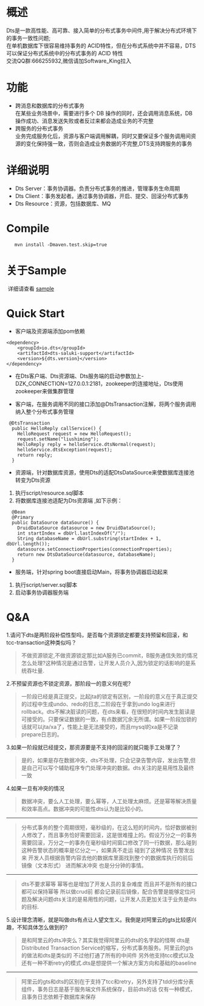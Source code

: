 # 概述

  Dts是一款高性能、高可靠、接入简单的分布式事务中间件,用于解决分布式环境下的事务一致性问题;<br/>
  在单机数据库下很容易维持事务的 ACID特性，但在分布式系统中并不容易，DTS可以保证分布式系统中的分布式事务的 ACID 特性  
  交流QQ群:666255932,微信请加Software_King拉入

# 功能
* 跨消息和数据库的分布式事务 <br/>
  在某些业务场景中，需要进行多个 DB 操作的同时，还会调用消息系统，DB 操作成功、消息发送失败或者反过来都会造成业务的不完整
* 跨服务的分布式事务 <br/>
  业务完成服务化后，资源与客户端调用解耦，同时又要保证多个服务调用间资源的变化保持强一致，否则会造成业务数据的不完整,DTS支持跨服务的事务
  
# 详细说明

* Dts Server：事务协调器。负责分布式事务的推进，管理事务生命周期
* Dts Client：事务发起者。通过事务协调器，开启、提交、回滚分布式事务
* Dts Resource：资源，包括数据库、MQ


# Compile
```
   mvn install -Dmaven.test.skip=true
```
# 关于Sample
  详细请查看 <a href="https://github.com/linking12/dts/tree/master/dts-example">sample</a>
  
# Quick Start
* 客户端及资源端添加pom依赖

```
<dependency>
	<groupId>io.dts</groupId>
	<artifactId>dts-saluki-support</artifactId>
	<version>${dts.version}</version>
</dependency>
```

* 在Dts客户端、Dts资源端、Dts服务端的启动参数加上-DZK_CONNECTION=127.0.0.1:2181，zookeeper的连接地址，Dts使用zookeeper来做集群管理

* 客户端，在服务调用不同的接口添加@DtsTransaction注解，将两个服务调用纳入整个分布式事务管理


```
 @DtsTransaction
  public HelloReply callService() {
    HelloRequest request = new HelloRequest();
    request.setName("liushiming");
    HelloReply reply = helloService.dtsNormal(request);
    helloService.dtsException(request);
    return reply;
  }

```
* 资源端，针对数据库资源，使用Dts的适配DtsDataSource来使数据库连接池转变为Dts资源

1. 执行script/resource.sql脚本 
2. 将数据库连接池适配为Dts资源端 ,如下示例：

```
  @Bean
  @Primary
  public DataSource dataSource() {
    DruidDataSource datasource = new DruidDataSource();
    int startIndex = dbUrl.lastIndexOf("/");
    String databaseName = dbUrl.substring(startIndex + 1, dbUrl.length());
    datasource.setConnectionProperties(connectionProperties);
    return new DtsDataSource(datasource, databaseName);
  }

```

* 服务端，针对spring boot直接启动Main，将事务协调器启动起来

1. 执行script/server.sql脚本
2. 启动事务协调器服务端


# Q&A

1.请问下dts是两阶段补偿性型吗，是否每个资源锁定都要支持预留和回滚，和tcc-transaction这种类似吗？
>不做资源锁定,不做资源锁定那比如A服务已commit，B服务通信失败的情况怎么处理?这种情况是通过告警，让开发人员介入,因为锁定的话影响的是系统吞吐量.

2.不预留资源也不锁定资源，那阶段一的意义何在呢?
>一阶段已经是真正提交，比起jta的锁定有区别，一阶段的意义在于真正提交的过程中生成undo、redo的日志,二阶段在于拿到undo log来进行rollback。dts不解决脏读的问题，在dts来看，在很短的时间内发生脏读是可接受的。只要保证数据的一致，有点数据冗余无所谓。如果一阶段加锁的话就可以jta/xa了，性能上是无法接受的，而且mysql的xa是不记录prepare日志的。

3.如果一阶段就已经提交，那资源要是不支持的回滚的就只能手工处理了？
>是的，如果是存在数据冲突，dts不处理，只会记录告警内容，发出告警,但是自己可以写个辅助程序专门处理冲突的数据。dts关注的是易用性及最终一致

4.如果一旦有冲突的情况
>数据冲突，要么人工处理，要么幂等，人工处理太麻烦。还是幂等解决质量和效率高点。数据冲突的可能性dts认为是比较小的。

-------

>分布式事务的整个周期很短，毫秒级的，在这么短的时间内，恰好数据被别人修改了，而且事务恰好需要回滚，这是很难撞上的。假设万分之一的事务需要回滚，万分之一的事务在毫秒级时间窗口修改了同一行数据，那么碰到这种告警状态的概率是亿分之一，如果真不走运  碰到了这种情况  告警发出来   开发人员根据告警内容去他的数据库里面找到整个的数据库执行的前后镜像（文本形式） 进而解决冲突  也是分分钟的事情。

-------
>dts不要求幂等  幂等也是增加了开发人员的复杂难度  而且并不是所有的接口都可以保持幂等  所以做crud前  都会记录前后镜像，配合告警是能够定位问题及解决问题dts关注的是易用性的问题，让开发人员更加关注于业务是dts的目标.

5.设计理念清晰，就是叫做dts有点让人望文生义。我倒是对阿里云的gts比较感兴趣，不知具体怎么做到的?
>是和阿里云的dts冲突么？其实我觉得阿里云的dts的名字起的怪啊  dts是Distributed Transaction Service的缩写，分布式事务服务。阿里云的gts的做法和dts是类似的  不过他打通了所有的中间件   另外他支持tcc模式以及还有一种不断retry的模式.dts是想提供一个解决方案方向和基础的baseline

-------
>阿里云的gts和dts的区别在于支持了tcc和retry，另外支持了tddl分库分表组件，事务日志是基于服务端文件系统保存，目前dts的话  仅有一种模式，且事务日志依赖于数据库来保存



